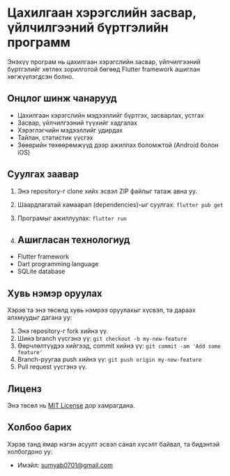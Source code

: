 # Цахилгаан хэрэгслийн засвар, үйлчилгээний бүртгэлийн программ

Энэхүү програм нь цахилгаан хэрэгслийн засвар, үйлчилгээний бүртгэлийг хөтлөх зорилготой бөгөөд Flutter framework ашиглан хөгжүүлэгдсэн болно.

## Онцлог шинж чанарууд

- Цахилгаан хэрэгслийн мэдээллийг бүртгэх, засварлах, устгах
- Засвар, үйлчилгээний түүхийг хадгалах
- Хэрэглэгчийн мэдээллийг удирдах
- Тайлан, статистик үүсгэх
- Зөөврийн төхөөрөмжүүд дээр ажиллах боломжтой (Android болон iOS)

## Суулгах заавар

1. Энэ repository-г clone хийх эсвэл ZIP файлыг татаж авна уу.
2. Шаардлагатай хамаарал (dependencies)-ыг суулгах:
 `flutter pub get`
3. Програмыг ажиллуулах:
`flutter run`

5. ## Ашигласан технологиуд
- Flutter framework
- Dart programming language
- SQLite database

## Хувь нэмэр оруулах

Хэрэв та энэ төсөлд хувь нэмрээ оруулахыг хүсвэл, та дараах алхмуудыг дагана уу:

1. Энэ repository-г fork хийнэ үү.
2. Шинэ branch үүсгэнэ үү: `git checkout -b my-new-feature`
3. Өөрчлөлтүүдээ хийгээд, commit хийнэ үү: `git commit -am 'Add some feature'`
4. Branch-руугаа push хийнэ үү: `git push origin my-new-feature`
5. Pull request үүсгэнэ үү.

## Лиценз

Энэ төсөл нь [MIT License](LICENSE) дор хамрагдана.

## Холбоо барих

Хэрэв танд ямар нэгэн асуулт эсвэл санал хүсэлт байвал, та бидэнтэй холбогдоно уу:

- Имэйл: sumyab0701@gmail.com
